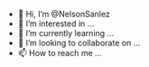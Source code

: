 - 👋 Hi, I’m @NelsonSanlez
- 👀 I’m interested in ...
- 🌱 I’m currently learning ...
- 💞️ I’m looking to collaborate on ...
- 📫 How to reach me ...

<!---
NelsonSanlez/NelsonSanlez is a ✨ special ✨ repository because its `README.md` (this file) appears on your GitHub profile.
You can click the Preview link to take a look at your changes.
--->
